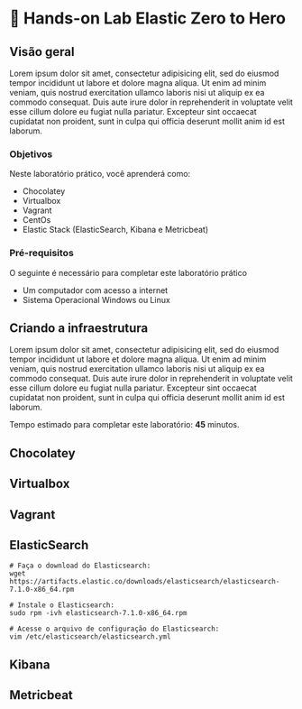 <a name="HOLTitle"></a>

# 🚀 Hands-on Lab Elastic Zero to Hero

<a name="Overview"></a>

## Visão geral ##

Lorem ipsum dolor sit amet, consectetur adipisicing elit, sed do eiusmod tempor incididunt ut labore et dolore magna aliqua. Ut enim ad minim veniam, quis nostrud exercitation ullamco laboris nisi ut aliquip ex ea commodo consequat. Duis aute irure dolor in reprehenderit in voluptate velit esse cillum dolore eu fugiat nulla pariatur. Excepteur sint occaecat cupidatat non proident, sunt in culpa qui officia deserunt mollit anim id est laborum.

<a name="Objectives"></a>

### Objetivos ##

Neste laboratório prático, você aprenderá como:

- Chocolatey
- Virtualbox
- Vagrant
- CentOs
- Elastic Stack (ElasticSearch, Kibana e Metricbeat)

<a name="Prerequisites"></a>

### Pré-requisitos ###

O seguinte é necessário para completar este laboratório prático

- Um computador com acesso a internet
- Sistema Operacional Windows ou Linux

<a name="Exercises"></a>

## Criando a infraestrutura ##

Lorem ipsum dolor sit amet, consectetur adipisicing elit, sed do eiusmod tempor incididunt ut labore et dolore magna aliqua. Ut enim ad minim veniam, quis nostrud exercitation ullamco laboris nisi ut aliquip ex ea commodo consequat. Duis aute irure dolor in reprehenderit in voluptate velit esse cillum dolore eu fugiat nulla pariatur. Excepteur sint occaecat cupidatat non proident, sunt in culpa qui officia deserunt mollit anim id est laborum.


Tempo estimado para completar este laboratório: **45** minutos.

<a name="Exercise1"></a>

## Chocolatey ##

## Virtualbox ##

## Vagrant ##

## ElasticSearch ##

```
# Faça o download do Elasticsearch: 
wget https://artifacts.elastic.co/downloads/elasticsearch/elasticsearch-7.1.0-x86_64.rpm 

# Instale o Elasticsearch:
sudo rpm -ivh elasticsearch-7.1.0-x86_64.rpm

# Acesse o arquivo de configuração do Elasticsearch: 
vim /etc/elasticsearch/elasticsearch.yml
```
## Kibana ##

## Metricbeat ##
